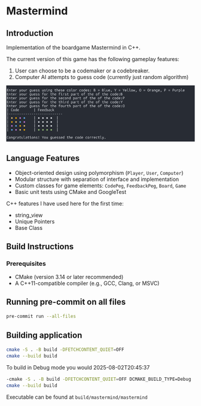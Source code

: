 # Mastermind

## Introduction

Implementation of the boardgame Mastermind in C++.

The current version of this game has the following gameplay features:
1. User can choose to be a codemaker or a codebreaker.
2. Computer AI attempts to guess code (currently just random algorithm)

![Alt text](Capture.PNG)

## Language Features

- Object-oriented design using polymorphism (`Player`, `User`, `Computer`)
- Modular structure with separation of interface and implementation
- Custom classes for game elements: `CodePeg`, `FeedbackPeg`, `Board`, `Game`
- Basic unit tests using CMake and GoogleTest

C++ features I have used here for the first time:
  - string_view
  - Unique Pointers
  - Base Class  


## Build Instructions

### Prerequisites

- CMake (version 3.14 or later recommended)
- A C++11-compatible compiler (e.g., GCC, Clang, or MSVC)

## Running pre-commit on all files
```bash
pre-commit run --all-files
```

## Building application
```bash
cmake -S . -B build -DFETCHCONTENT_QUIET=OFF
cmake --build build
```

To build in Debug mode you would 2025-08-02T20:45:37
```bash
-cmake -S . -B build -DFETCHCONTENT_QUIET=OFF DCMAKE_BUILD_TYPE=Debug
cmake --build build
```
Executable can be found at `build/mastermind/mastermind`
